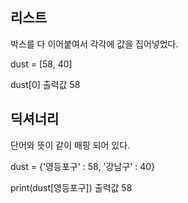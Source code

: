 ## 리스트

박스를 다 이어붙여서 각각에 값을 집어넣었다.

dust = [58, 40]

dust[0] 출력값 58



## 딕셔너리

단어와 뜻이 같이 매핑 되어 있다.

dust = {'영등포구' : 58, '강남구' : 40}

print(dust[영등포구]) 출력값 58